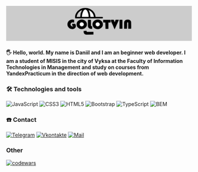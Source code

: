 ![Header](https://github.com/daniilgolotvin/daniilgolotvin/blob/main/assets/MyLogo.png?raw=true)
 #### 🖐 Hello, world. My name is Daniil and I am an beginner web developer. I am a student of MISIS in the city of Vyksa at the Faculty of Information Technologies in Management and study on courses from YandexPracticum in the direction of web development.

 ### 🛠 Technologies and tools
 ![JavaScript](https://img.shields.io/badge/-JavaScript-090909?style=for-the-badge&logo=JavaScript&logoColor=E9D54D) ![CSS3](https://img.shields.io/badge/-CSS3-090909?style=for-the-badge&logo=CSS3&logoColor=264de4) ![HTML5](https://img.shields.io/badge/-HTML5-090909?style=for-the-badge&logo=HTML5&logoColor=#F16528) ![Bootstrap](https://img.shields.io/badge/-Bootstrap-090909?style=for-the-badge&logo=Bootstrap&logoColor=#7952b3) ![TypeScript](https://img.shields.io/badge/-TypeScript-090909?style=for-the-badge&logo=TypeScript&logoColor=#3178c6) ![BEM](https://img.shields.io/badge/-BEM-090909?style=for-the-badge&logo=BEM&logoColor=#fff)
 

### ☎️ Contact
[![Telegram](https://img.shields.io/badge/-Telegram-090909?style=for-the-badge&logo=telegram&logoColor=#63AFDE)](https://t.me/gol_ot_vin) [![Vkontakte](https://img.shields.io/badge/-Vkontakte-090909?style=for-the-badge&logo=Vk&logoColor=1081FF)](https://vk.com/gol_ot_vin)
[![Mail](https://img.shields.io/badge/-Gmail-090909?style=for-the-badge&logo=Gmail&logoColor=#F65548)](mailto:daniilgolotvin19@gmail.com)

### Other
[![codewars](https://www.codewars.com/users/daniilgolotvin/badges/large)](https://www.codewars.com/users/daniilgolotvin) 